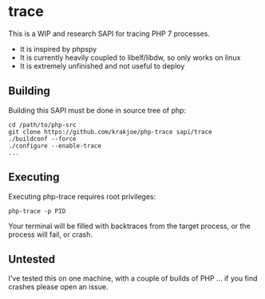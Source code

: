 trace
=====

This is a WIP and research SAPI for tracing PHP 7 processes. 

 * It is inspired by phpspy
 * It is currently heavily coupled to libelf/libdw, so only works on linux
 * It is extremely unfinished and not useful to deploy
 
Building
--------

Building this SAPI must be done in source tree of php:

    cd /path/to/php-src
    git clone https://github.com/krakjoe/php-trace sapi/trace
    ./buildconf --force
    ./configure --enable-trace
    ...
    
Executing
---------

Executing php-trace requires root privileges:

    php-trace -p PID
    
Your terminal will be filled with backtraces from the target process, or the process will fail, or crash.

Untested
--------

I've tested this on one machine, with a couple of builds of PHP ... if you find crashes please open an issue.


